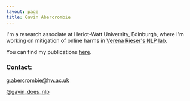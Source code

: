 ```yaml
---
layout: page
title: Gavin Abercrombie
---
```


I'm a research associate at Heriot-Watt University, Edinburgh, where I'm working on mitigation of online harms in [Verena Rieser's NLP lab](https://sites.google.com/view/nlplab/).


You can find my publications [here](https://scholar.google.com/citations?user=AHLy4VgAAAAJ&hl=en).

### Contact:

g.abercrombie@hw.ac.uk

[@gavin_does_nlp](https://twitter.com/gavin_does_nlp)
